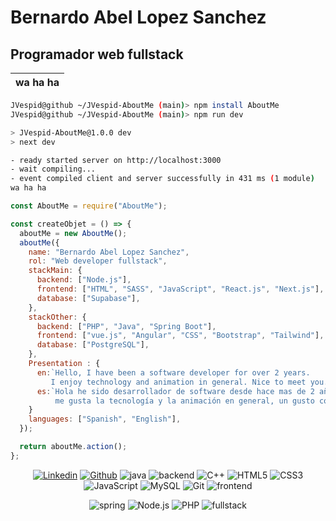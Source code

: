 # Bernardo Abel Lopez Sanchez

## Programador web fullstack

| wa ha ha |
| :------- |

```bash
JVespid@github ~/JVespid-AboutMe (main)> npm install AboutMe
JVespid@github ~/JVespid-AboutMe (main)> npm run dev

> JVespid-AboutMe@1.0.0 dev
> next dev

- ready started server on http://localhost:3000
- wait compiling...
- event compiled client and server successfully in 431 ms (1 module)
wa ha ha
```

```js
const AboutMe = require("AboutMe");

const createObjet = () => {
  aboutMe = new AboutMe();
  aboutMe({
    name: "Bernardo Abel Lopez Sanchez",
    rol: "Web developer fullstack",
    stackMain: {
      backend: ["Node.js"],
      frontend: ["HTML", "SASS", "JavaScript", "React.js", "Next.js"],
      database: ["Supabase"],
    },
    stackOther: {
      backend: ["PHP", "Java", "Spring Boot"],
      frontend: ["vue.js", "Angular", "CSS", "Bootstrap", "Tailwind"],
      database: ["PostgreSQL"],
    },
    Presentation : {
      en:`Hello, I have been a software developer for over 2 years.
         I enjoy technology and animation in general. Nice to meet you.`,
      es:`Hola he sido desarrollador de software desde hace mas de 2 años,
          me gusta la tecnología y la animación en general, un gusto conocerte.`,
    }
    languages: ["Spanish", "English"],
  });

  return aboutMe.action();
};
```

<div align="center">

[![Linkedin](https://img.shields.io/badge/-Bernardo-blue?style=flat-square&logo=Linkedin&logoColor=white&link=https://www.linkedin.com/in/JVespid)](https://www.linkedin.com/in/JVespid)
[![Github](https://img.shields.io/badge/GitHub-100000?style=flat-square&logo=github&logoColor=white)](https://github.com/JVespid/JVespid)
![java](https://img.shields.io/badge/-Java-E34A86?style=flat-square&logo=java)
![backend](https://img.shields.io/badge/BackEnd-black?logo)
![C++](https://img.shields.io/badge/C++-blue.svg?style=flat-square&logo=c%2B%2B)
![HTML5](https://img.shields.io/badge/html5-%23E34F26.svg?style=flat-square&logo=html5&logoColor=white)
![CSS3](https://img.shields.io/badge/css3-%231572B6.svg?style=flat-square&logo=css3&logoColor=white)
![JavaScript](https://img.shields.io/badge/JavaScript-323330?style=flat-square&logo=javascript&logoColor=F7DF1E)
![MySQL](https://img.shields.io/badge/-MySQL-005C84?style=flat-square&logo=mysql&logoColor=black)
![Git](https://img.shields.io/badge/Git-E44C30?style=flat-square&logo=git&logoColor=white)
![frontend](https://img.shields.io/badge/FrontEnd-white?logo)

![spring](https://img.shields.io/badge/java-red?logo=Spring%20Boot&label=Spring%20Boot)
![Node.js](https://img.shields.io/badge/Js-yellow?logo=Node.js&label=Node)
![PHP](https://img.shields.io/badge/PHP-black?logo=PHP)
![fullstack](https://img.shields.io/badge/FullStack-grey?logo)

</div>
